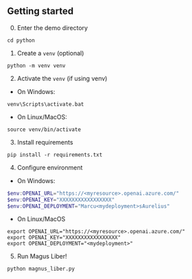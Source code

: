 ## Getting started

0. Enter the demo directory
```shell
cd python
```

1. Create a `venv` (optional)
```shell
python -m venv venv
```

2. Activate the `venv` (if using venv)

- On Windows:
```batch
venv\Scripts\activate.bat
```

- On Linux/MacOS:
```shell
source venv/bin/activate
```

3. Install requirements
```shell
pip install -r requirements.txt
```

4. Configure environment
- On Windows:
```PowerShell
$env:OPENAI_URL="https://<myresource>.openai.azure.com/"
$env:OPENAI_KEY="XXXXXXXXXXXXXXXXX"
$env:OPENAI_DEPLOYMENT="Marcu<mydeployment>sAurelius"
```

- On Linux/MacOS
```shell
export OPENAI_URL="https://<myresource>.openai.azure.com/"
export OPENAI_KEY="XXXXXXXXXXXXXXXXX"
export OPENAI_DEPLOYMENT="<mydeployment>"
```

5. Run Magus Liber!
```shell
python magnus_liber.py
```